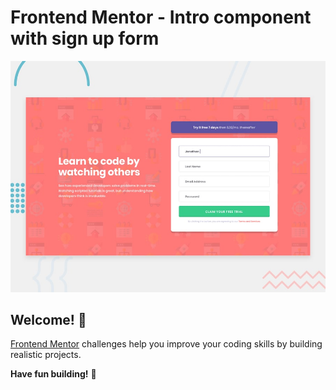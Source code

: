 # Frontend Mentor - Intro component with sign up form

![Design preview for the Intro component with sign up form coding challenge](desktop-preview.jpg)

## Welcome! 👋

[Frontend Mentor](https://www.frontendmentor.io) challenges help you improve your coding skills by building realistic projects.


**Have fun building!** 🚀

